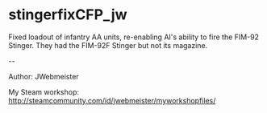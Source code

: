 # stingerfixCFP_jw

Fixed loadout of infantry AA units, re-enabling AI's ability to fire the FIM-92 Stinger. They had the FIM-92F Stinger but not its magazine.

--

Author:
JWebmeister

My Steam workshop: 
http://steamcommunity.com/id/jwebmeister/myworkshopfiles/